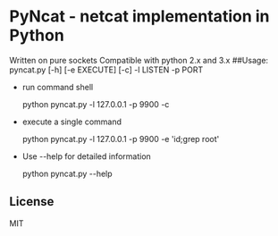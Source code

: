 # PyNcat - netcat implementation in Python
Written on pure sockets
Compatible with python 2.x and 3.x
##Usage:
    pyncat.py [-h] [-e EXECUTE] [-c] -l LISTEN -p PORT
* run command shell

    python pyncat.py -l 127.0.0.1 -p 9900 -c

* execute a single command

    python pyncat.py -l 127.0.0.1 -p 9900 -e 'id;grep root'

* Use --help for detailed information

    python pyncat.py --help

## License
MIT
